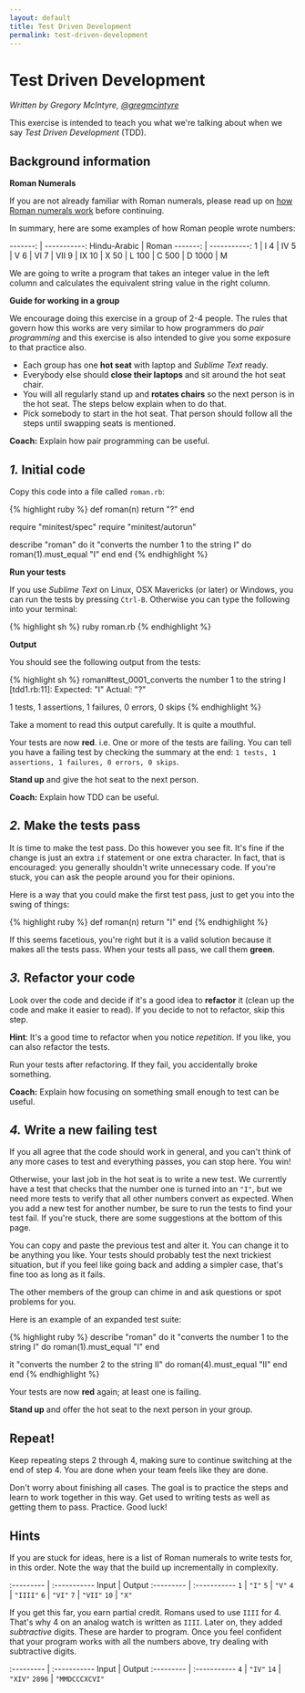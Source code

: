 ```yaml
---
layout: default
title: Test Driven Development
permalink: test-driven-development
---
```


# Test Driven Development

*Written by Gregory McIntyre, [@gregmcintyre](https://twitter.com/gregmcintyre)*

This exercise is intended to teach you what we're talking about when we say
*Test Driven Development* (TDD).

## Background information

**Roman Numerals**

If you are not already familiar with Roman numerals, please read up
on [how Roman numerals work][Roman numerals] before continuing.

In summary, here are some examples of how Roman people wrote numbers:

-------:     | -----------:
Hindu-Arabic | Roman
-------:     | -----------:
    1        | I
    4        | IV
    5        | V
    6        | VI
    7        | VII
    9        | IX
    10       | X
    50       | L
    100      | C
    500      | D
    1000     | M

We are going to write a program that takes an integer value in the left column
and calculates the equivalent string value in the right column.

**Guide for working in a group**

We encourage doing this exercise in a group of 2-4 people. The rules that
govern how this works are very similar to how programmers do *pair programming*
and this exercise is also intended to give you some exposure to that practice
also.

- Each group has one **hot seat** with laptop and *Sublime Text* ready.
- Everybody else should **close their laptops** and sit around the hot seat chair.
- You will all regularly stand up and **rotates chairs** so the next person is
  in the hot seat. The steps below explain when to do that.
- Pick somebody to start in the hot seat. That person should follow all the
  steps until swapping seats is mentioned.

**Coach:** Explain how pair programming can be useful.

## *1.* Initial code

Copy this code into a file called `roman.rb`:

{% highlight ruby %}
def roman(n)
  return "?"
end

require "minitest/spec"
require "minitest/autorun"

describe "roman" do
  it "converts the number 1 to the string I" do
    roman(1).must_equal "I"
  end
end
{% endhighlight %}

**Run your tests**

If you use *Sublime Text* on Linux, OSX Mavericks (or later) or Windows, you
can run the tests by pressing `Ctrl-B`. Otherwise you can type the following into
your terminal:

{% highlight sh %}
ruby roman.rb
{% endhighlight %}

**Output**

You should see the following output from the tests:

{% highlight sh %}
roman#test_0001_converts the number 1 to the string I [tdd1.rb:11]:
Expected: "I"
  Actual: "?"

1 tests, 1 assertions, 1 failures, 0 errors, 0 skips
{% endhighlight %}

Take a moment to read this output carefully. It is quite a mouthful.

Your tests are now **red**. i.e. One or more of the tests are failing. You can
tell you have a failing test by checking the summary at the end: `1 tests, 1
assertions, 1 failures, 0 errors, 0 skips`.

**Stand up** and give the hot seat to the next person.

**Coach:** Explain how TDD can be useful.

## *2.* Make the tests pass

It is time to make the test pass. Do this however you see fit. It's fine if the
change is just an extra `if` statement or one extra character. In fact, that is
encouraged: you generally shouldn't write unnecessary code. If you're stuck,
you can ask the people around you for their opinions.

Here is a way that you could make the first test pass, just to get you into the
swing of things:

{% highlight ruby %}
def roman(n)
  return "I"
end
{% endhighlight %}

If this seems facetious, you're right but it is a valid solution because it
makes all the tests pass. When your tests all pass, we call them **green**.

## *3.* Refactor your code

Look over the code and decide if it's a good idea to **refactor** it (clean up
the code and make it easier to read). If you decide to not to refactor, skip
this step.

**Hint**: It's a good time to refactor when you notice *repetition*. If you
like, you can also refactor the tests.

Run your tests after refactoring. If they fail, you accidentally broke
something.

**Coach:** Explain how focusing on something small enough to test can be useful.

## *4.* Write a new failing test

If you all agree that the code should work in general, and you can't think of
any more cases to test and everything passes, you can stop here. You win!

Otherwise, your last job in the hot seat is to write a new test. We currently have a test that checks that the number one is turned into an `"I"`, but we need more tests to verify that all other numbers convert as expected. When you add a new test for another number, be sure to run the tests to find your test fail. If you're stuck, there are some suggestions at the bottom of this page.

You can copy and paste the previous test and alter it. You can change it to be
anything you like. Your tests should probably test the next trickiest
situation, but if you feel like going back and adding a simpler case, that's
fine too as long as it fails.

The other members of the group can chime in and ask questions or spot problems
for you.

Here is an example of an expanded test suite:

{% highlight ruby %}
describe "roman" do
  it "converts the number 1 to the string I" do
    roman(1).must_equal "I"
  end

  it "converts the number 2 to the string II" do
    roman(4).must_equal "II"
  end
end
{% endhighlight %}

Your tests are now **red** again; at least one is failing.

**Stand up** and offer the hot seat to the next person in your group.

## Repeat!

Keep repeating steps 2 through 4, making sure to continue switching at the end
of step 4. You are done when your team feels like they are done.

Don't worry about finishing all cases. The goal is to practice the steps and
learn to work together in this way. Get used to writing tests as well as
getting them to pass. Practice. Good luck!

## Hints

If you are stuck for ideas, here is a list of Roman numerals to write tests
for, in this order. Note the way that the build up incrementally in complexity.

:--------- | :-----------
Input      | Output
:--------- | :-----------
 `1`       | `"I"`
 `5`       | `"V"`
 `4`       | `"IIII"`
 `6`       | `"VI"`
 `7`       | `"VII"`
 `10`      | `"X"`

If you get this far, you earn partial credit. Romans used to use `IIII` for 4.
That's why 4 on an analog watch is written as `IIII`. Later on, they added
*subtractive* digits. These are harder to program. Once you feel confident that
your program works with all the numbers above, try dealing with subtractive
digits.

:--------- | :-----------
Input      | Output
:--------- | :-----------
`4`        | `"IV"`
`14`       | `"XIV"`
`2896`     | `"MMDCCCXCVI"`

[Roman numerals]: http://www.onlineconversion.com/roman_numerals_advanced.htm
